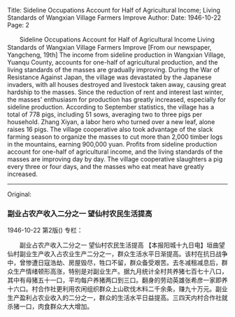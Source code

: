 Title: Sideline Occupations Account for Half of Agricultural Income; Living Standards of Wangxian Village Farmers Improve
Author:
Date: 1946-10-22
Page: 2

　　Sideline Occupations Account for Half of Agricultural Income
    Living Standards of Wangxian Village Farmers Improve
    [From our newspaper, Yangcheng, 19th] The income from sideline production in Wangxian Village, Yuanqu County, accounts for one-half of agricultural production, and the living standards of the masses are gradually improving. During the War of Resistance Against Japan, the village was devastated by the Japanese invaders, with all houses destroyed and livestock taken away, causing great hardship to the masses. Since the reduction of rent and interest last winter, the masses' enthusiasm for production has greatly increased, especially for sideline production. According to September statistics, the village has a total of 778 pigs, including 51 sows, averaging two to three pigs per household. Zhang Xiyan, a labor hero who turned over a new leaf, alone raises 16 pigs. The village cooperative also took advantage of the slack farming season to organize the masses to cut more than 2,000 timber logs in the mountains, earning 900,000 yuan. Profits from sideline production account for one-half of agricultural income, and the living standards of the masses are improving day by day. The village cooperative slaughters a pig every three or four days, and the masses who eat meat have greatly increased.



<hr /> 

Original: 


### 副业占农产收入二分之一  望仙村农民生活提高

1946-10-22
第2版()
专栏：

　　副业占农产收入二分之一
    望仙村农民生活提高
    【本报阳城十九日电】垣曲望仙村副业生产收入占农业生产二分之一，群众生活水平日渐提高。该村在抗日战争中，曾惨遭日寇浩劫、房屋毁尽，牲口不留，群众备受艰苦。去冬减租减息后，群众生产情绪顿形高涨，特别是对副业生产。据九月统计全村共养猪七百七十八口，其中有母猪五十一口，平均每户养猪两口到三口。翻身的劳动英雄张希彦一家即养十六口。村合作社更利用农闲组织群众上山砍伐木料二千余条，赚九十万元。副业生产盈利占农业收入的二分之一，群众的生活水平日益提高。三四天内村合作社就杀猪一口，肉食群众大大增加。
